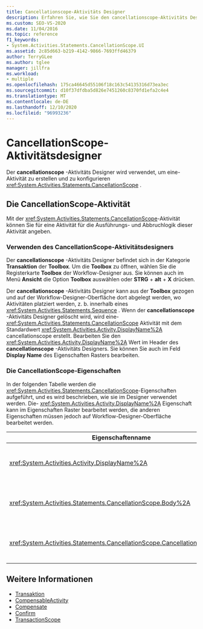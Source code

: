 ```yaml
---
title: Cancellationscope-Aktivitäts Designer
description: Erfahren Sie, wie Sie den cancellationscope-Aktivitäts Designer in Workflow-Designer verwenden können, um eine cancellationscope-Aktivität zu erstellen und zu konfigurieren.
ms.custom: SEO-VS-2020
ms.date: 11/04/2016
ms.topic: reference
f1_keywords:
- System.Activities.Statements.CancellationScope.UI
ms.assetid: 2c85d663-b219-4142-9866-7693ffd46379
author: TerryGLee
ms.author: tglee
manager: jillfra
ms.workload:
- multiple
ms.openlocfilehash: 175ca46645d55106f18c163c54135316d73ea3ec
ms.sourcegitcommit: d10f37dfdba5d826e7451260c8370fd1efa2c4e4
ms.translationtype: MT
ms.contentlocale: de-DE
ms.lasthandoff: 12/10/2020
ms.locfileid: "96993236"
---
```

# <a name="cancellationscope-activity-designer"></a>CancellationScope-Aktivitätsdesigner

Der **cancellationscope** -Aktivitäts Designer wird verwendet, um eine-Aktivität zu erstellen und zu konfigurieren <xref:System.Activities.Statements.CancellationScope> .

## <a name="the-cancellationscope-activity"></a>Die CancellationScope-Aktivität

Mit der <xref:System.Activities.Statements.CancellationScope>-Aktivität können Sie für eine Aktivität für die Ausführungs- und Abbruchlogik dieser Aktivität angeben.

### <a name="using-the-cancellationscope-activity-designer"></a>Verwenden des CancellationScope-Aktivitätsdesigners

Der **cancellationscope** -Aktivitäts Designer befindet sich in der Kategorie **Transaktion** der **Toolbox**. Um die **Toolbox** zu öffnen, wählen Sie die Registerkarte **Toolbox** der Workflow-Designer aus. Sie können auch im Menü **Ansicht** die Option **Toolbox** auswählen oder **STRG** + **alt** + **X** drücken.

Der **cancellationscope** -Aktivitäts Designer kann aus der **Toolbox** gezogen und auf der Workflow-Designer-Oberfläche dort abgelegt werden, wo Aktivitäten platziert werden, z. b. innerhalb eines <xref:System.Activities.Statements.Sequence> . Wenn der **cancellationscope** -Aktivitäts Designer gelöscht wird, wird eine- <xref:System.Activities.Statements.CancellationScope> Aktivität mit dem Standardwert <xref:System.Activities.Activity.DisplayName%2A> cancellationscope erstellt. Bearbeiten Sie den <xref:System.Activities.Activity.DisplayName%2A> Wert im Header des **cancellationscope** -Aktivitäts Designers. Sie können Sie auch im Feld **Display Name** des Eigenschaften Rasters bearbeiten.

### <a name="the-cancellationscope-properties"></a>Die CancellationScope-Eigenschaften

In der folgenden Tabelle werden die <xref:System.Activities.Statements.CancellationScope>-Eigenschaften aufgeführt, und es wird beschrieben, wie sie im Designer verwendet werden. Die- <xref:System.Activities.Activity.DisplayName%2A> Eigenschaft kann im Eigenschaften Raster bearbeitet werden, die anderen Eigenschaften müssen jedoch auf Workflow-Designer-Oberfläche bearbeitet werden.

|Eigenschaftenname|Erforderlich|Verwendung|
|-|--------------|-|
|<xref:System.Activities.Activity.DisplayName%2A>|False|Der optionale Anzeigename der <xref:System.Activities.Statements.CancellationScope>-Aktivität. Der Standardwert lautet CancellationScope. Obwohl der <xref:System.Activities.Activity.DisplayName%2A>-Wert nicht zwingend erforderlich ist, wird empfohlen, einen Anzeigenamen zu verwenden.|
|<xref:System.Activities.Statements.CancellationScope.Body%2A>|True|Gibt die Aktivität an, für die Abbruchlogik bereitgestellt wird. Um die- <xref:System.Activities.Statements.CancellationScope.Body%2A> Aktivität hinzuzufügen, löschen Sie eine Aktivität aus der **Toolbox** im Feld **Body** des **cancellationscope** -Aktivitäts Designers. Fügen Sie den Hinweis Text "Aktivität hier ablegen" hinzu.|
|<xref:System.Activities.Statements.CancellationScope.CancellationHandler%2A>|True|Gibt die Aktivität an, die ausgeführt wird, wenn ein Abbruch vorliegt. Um die- <xref:System.Activities.Statements.CancellationScope.CancellationHandler%2A> Aktivität hinzuzufügen, löschen Sie eine Aktivität aus der **Toolbox** im Feld **cancellationhandler** des **cancellationscope** -Aktivitäts Designers. Fügen Sie den Hinweis Text "Aktivität hier ablegen" hinzu.|

## <a name="see-also"></a>Weitere Informationen

- [Transaktion](../workflow-designer/transaction-activity-designers.md)
- [CompensableActivity](../workflow-designer/compensableactivity-activity-designer.md)
- [Compensate](../workflow-designer/compensate-activity-designer.md)
- [Confirm](../workflow-designer/confirm-activity-designer.md)
- [TransactionScope](../workflow-designer/transactionscope-activity-designer.md)
